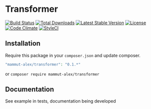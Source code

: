 # Transformer
[![Build Status](https://travis-ci.org/MammutAlex/transformer.svg?branch=master)](https://travis-ci.org/MammutAlex/transformer)
[![Total Downloads](https://poser.pugx.org/mammut-alex/transformer/downloads)](https://packagist.org/packages/mammut-alex/transformer)
[![Latest Stable Version](https://poser.pugx.org/mammut-alex/transformer/v/stable)](https://packagist.org/packages/mammut-alex/transformer)
[![License](https://poser.pugx.org/mammut-alex/transformer/license)](https://packagist.org/packages/mammut-alex/transformer)
[![Code Climate](https://lima.codeclimate.com/github/MammutAlex/transformer/badges/gpa.svg)](https://lima.codeclimate.com/github/MammutAlex/transformer)
[![StyleCI](https://styleci.io/repos/110574871/shield?branch=master)](https://styleci.io/repos/110574871)

## Installation
Require this package in your `composer.json` and update composer.

```php
"mammut-alex/transformer": "0.1.*"
```

or `composer require mammut-alex/transformer`
## Documentation
See example in tests, documentation being developed
